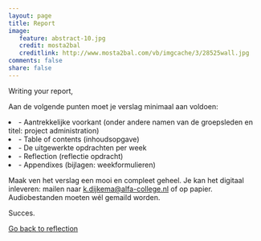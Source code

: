 ```yaml
---
layout: page 
title: Report
image: 
   feature: abstract-10.jpg
   credit: mosta2bal
   creditlink: http://www.mosta2bal.com/vb/imgcache/3/28525wall.jpg
comments: false
share: false 
---
```

Writing your report,

Aan de volgende punten moet je verslag minimaal aan voldoen:
<li>- Aantrekkelijke voorkant (onder andere namen van de groepsleden en titel: project administration)</li>
<li>- Table of contents (inhoudsopgave)</li>
<li>- De uitgewerkte opdrachten per week</li>
<li>- Reflection (reflectie opdracht)</li>
<li>- Appendixes (bijlagen: weekformulieren)</li>

Maak ven het verslag een mooi en compleet geheel. Je kan het digitaal inleveren: mailen naar <a href="mailto:k.dijkema@alfa-college.nl"><i class="fa fa-fw fa-envelope"></i>k.dijkema@alfa-college.nl</a> of op papier. Audiobestanden moeten wél gemaild worden.

Succes.



<div style="float: left"> 
<a href="{{ site.url }}/business-administration/project/week-6/" class="btn">Go back to reflection</a>
</div>

<!-- <div style="float: right"> 
<a href="{{ site.url }}/business-administration/project/conclusion/" class="btn">Go to conclusion</a>
</div> !-->